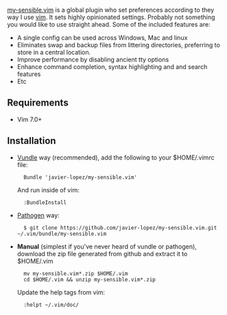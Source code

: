 [my-sensible.vim](https://github.com/javier-lopez/my-sensible.vim) is a global plugin who set preferences according to they way I use [vim](http://vim.org). It sets highly opinionated settings. Probably not something you would like to use straight ahead. Some of the included features are:

- A single config can be used across Windows, Mac and linux
- Eliminates swap and backup files from littering directories, preferring to store in a central location.
- Improve performance by disabling ancient tty options
- Enhance command completion, syntax highlighting and and search features
- Etc

Requirements
------------

* Vim 7.0+

Installation
------------

- [Vundle](https://github.com/gmarik/vundle) way (recommended), add the following to your $HOME/.vimrc file:

        Bundle 'javier-lopez/my-sensible.vim'

    And run inside of vim:

        :BundleInstall

- [Pathogen](https://github.com/tpope/vim-pathogen) way:

        $ git clone https://github.com/javier-lopez/my-sensible.vim.git ~/.vim/bundle/my-sensible.vim

- **Manual** (simplest if you've never heard of vundle or pathogen), download the zip file generated from github and extract it to $HOME/.vim

        mv my-sensible.vim*.zip $HOME/.vim
        cd $HOME/.vim && unzip my-sensible.vim*.zip

    Update the help tags from vim:

        :helpt ~/.vim/doc/
